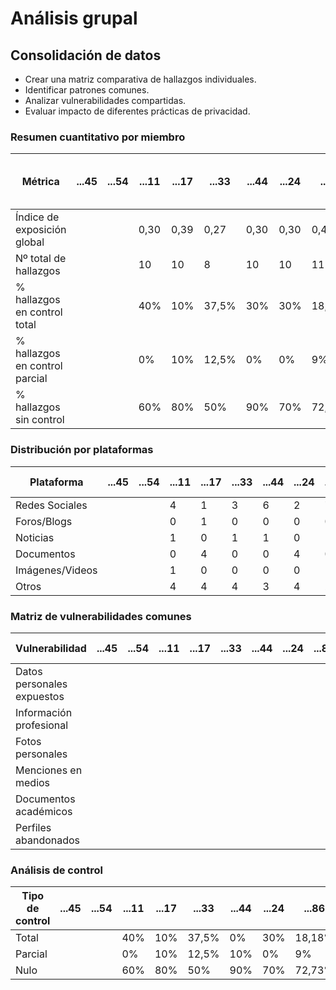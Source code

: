 

# Análisis grupal

## Consolidación de datos

- Crear una matriz comparativa de hallazgos individuales.
- Identificar patrones comunes.
- Analizar vulnerabilidades compartidas.
- Evaluar impacto de diferentes prácticas de privacidad.

### Resumen cuantitativo por miembro

<div align=center>

| Métrica                        | ...45 | ...54 | ...11 | ...17 | ...33 | ...44 | ...24 | ...86 | Patrón grupal<br>(Media y desviación) |
|--------------------------------|-------|-------|-------|-------|-------|-------|-------|-------|---------------------------------------|
| Índice de exposición global    |       |       | 0,30  | 0,39      | 0,27  |   0,30    | 0,30  |  0,41  |                                  |
| Nº total de hallazgos          |       |       | 10    |  10     |   8   |   10    |  10   |      11 |                                      |
| % hallazgos en control total   |       |       | 40%   |   10%    | 37,5% |    30%   | 30%   |    18,18%   |                                       |
| % hallazgos en control parcial |       |       | 0%    |    10%   | 12,5%  |  0%     |  0%   |  9%     |                                       |
| % hallazgos sin control        |       |       | 60%   |   80%    |  50%   |    90%   | 70%   |    72,3%   | 

</div>

### Distribución por plataformas

<div align=center>

| Plataforma       | ...45 | ...54 | ...11 | ...17 | ...33 | ...44 | ...24 | ...86 | Total grupo |
|-----------------|-------|-------|-------|-------|-------|-------|-------|-------|-------------|
| Redes Sociales  |       |       | 4     |   1    |  3     |   6    |    2   |   7    |             |
| Foros/Blogs     |       |       | 0     |   1    |   0    |    0   |    0   |   0    |             |
| Noticias        |       |       | 1     |    0  |    1   |     1  |    0   |   1    |             |
| Documentos      |       |       | 0     |   4    |     0  |    0   |  4     |     0  |             |
| Imágenes/Videos |       |       | 1     |   0    |     0  |   0    |  0     |   1    |             |
| Otros           |       |       | 4     |   4    |    4   |   3    |  4     |    2   |          |

</div>

### Matriz de vulnerabilidades comunes

<div align=center>

| Vulnerabilidad             | ...45 | ...54 | ...11 | ...17 | ...33 | ...44 | ...24 | ...86 | % Grupo | Riesgo medio |
|----------------------------|-------|-------|-------|-------|-------|-------|-------|-------|---------|--------------|
| Datos personales expuestos |       |       |       |       |       |       |       |       |         |              |
| Información profesional    |       |       |       |       |       |       |       |       |         |              |
| Fotos personales           |       |       |       |       |       |       |       |       |         |              |
| Menciones en medios        |       |       |       |       |       |       |       |       |         |              |
| Documentos académicos      |       |       |       |       |       |       |       |       |         |              |
| Perfiles abandonados       |       |       |       |       |       |       |       |       |         |              |

</div>

### Análisis de control

<div align=center>

| Tipo de control | ...45 | ...54 | ...11 | ...17 | ...33 | ...44 | ...24 | ...86 | % Grupo | Riesgo promedio |
|-----------------|-------|-------|-------|-------|-------|-------|-------|-------|---------|-----------------|
| Total           |       |       | 40%   |  10%     | 37,5%  |    0%   |   30% |  18,18% |         |                 |
| Parcial         |       |       | 0%    |   10%    |  12,5%  |   10%    |    0%   |  9%  |         |                 |
| Nulo            |       |       | 60%   |   80%    |   50%  |   90%    |   70%    | 72,73% |         |                 |

</div>

